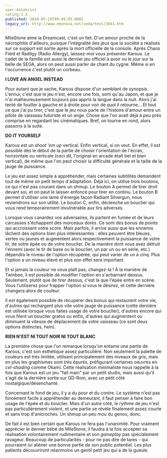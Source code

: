 ```yaml
---
user:Antekrist
rating:3.5
published: 2010-05-28T09:49:05.000Z
legacy_url: http://www.emunova.net/veda/test/3841.htm
---
```

MileStone aime la Dreamcast, c'est un fait. D'un amour proche de la nécrophilie d'ailleurs, puisque l'intégralité des jeux que la société a réalisés sur ce support est sortie après la mort officielle de la console. Après Chaos Field et Radilgy (Radio Allergy), laissez-moi vous présenter Karous. Le cadet de la famille est aussi le dernier jeu officiel à avoir vu le jour sur la belle de SEGA, alors on peut aussi parler de chant du cygne. Même si en l'occurrence c'est plutôt un corbeau.  

  

**I LOVE AN ANGEL INSTEAD**  

Pour autant que je sache, Karous dispose d'un semblant de synopsis. L'ennui, c'est que le jeu n'est, encore une fois, sorti qu'au Japon, et que je n'ai malheureusement toujours pas appris la langue dans la nuit. Alors j'ai tenté de fouiller à gauche et à droite pour voir de quoi il retourne... Et tout ce que j'ai pu tirer, c'est que le jeu nous parle de l'histoire d'amour entre un pilote de vaisseau futuriste et un ange. Chose que l'on avait déjà à peu près comprise en regardant les cinématiques. Bref, on tourne en rond, alors passons à la suite.  

  

**DO IT YOURSELF**  

Karous est un _shoot 'em up_ vertical. Enfin vertical, si on veut. En effet, il est possible dès le début de la partie de choisir l'orientation de l'écran, horizontale ou verticale (ceci dit, l'original en arcade était bel et bien vertical), de même que l'on peut choisir la difficulté générale et la taille de la jauge de puissance.  

Le jeu est assez simple à appréhender, mais certaines subtilités demandent tout de même un petit temps d'adaptation. Déjà ici, on utilise trois boutons, ce qui n'est pas courant dans un shmup. Le bouton A permet de tirer droit devant soi, et on peut le laisser enfoncé pour tirer en continu. Le bouton B permet d'utiliser une lame d'énergie façon Radiant Silvergun, nous reviendrons sur son utilité. Le bouton C, enfin, déclenche un bouclier qui vous rend temporairement invulnérable aux tirs adverses.  

Lorsque vous canardez vos adversaires, ils partent en fumée et de leurs carcasses s'échappent des morceaux dorés. Ce sont des bonus de points qui accroissent votre score. Mais parfois, il arrive aussi que les ennemis lâchent des options bien plus intéressantes : elles peuvent être bleues, vertes ou jaunes et augmentent alors respectivement la puissance de votre tir, de votre épée ou de votre bouclier. De la manière dont vous avez détruit l'ennemi (avec le tir de base ou le bouclier, un par un ou en série, etc.) dépendra le niveau de l'option récupérée, qui peut varier de un à cinq. Plus l'option a un niveau élevé et plus son effet sera important.  

Et si jamais la couleur ne vous plaît pas, changez-la ! À la manière de Twinbee, il est possible de modifier l'option en s'acharnant dessus. Seulement, plutôt que de tirer dessus, c'est là que l'épée entre en scène. Vous l'utiliserez pour frapper l'option si vous le désirez, et cette dernière changera alors de couleur.  

Il est également possible de récupérer des bonus qui restaurent votre vie, d'autres qui rechargent plus vite votre jauge de puissance (cette dernière est utilisée lorsque vous faites usage de votre bouclier), d'autres encore qui vous filent un bouclier gratos ou enfin, d'autres qui augmentent ou diminuent la vitesse de déplacement de votre vaisseau (ce sont deux options distinctes, hein).  

  

**RIEN N'EST NI TOUT NOIR NI TOUT BLANC**  

La première chose que l'on remarque lorsqu'on entame une partie de Karous, c'est son esthétique assez particulière. Non seulement la palette de couleurs est très limitée, utilisant principalement des niveaux de gris, mais en plus les graphismes sont très épurés, préfigurant certaines oeuvres en _cel-shading_ comme Okami. Cette réalisation minimaliste nous rappelle à la fois que Karous est un jeu "fait main" par un petit studio, mais aussi qu'il s'agit de la dernière sortie sur GD-Rom, avec un petit côté nostalgique/désenchanté.  

Concernant le fond de jeu, il y a du pour et du contre. Le système n'est pas forcément facile à appréhender au demeurant, il faut penser à faire bon usage de l'épée et du bouclier. Mais d'un autre côté, le rythme de jeu n'est pas particulièrement violent, et une partie se révèle finalement assez courte et sans trop d'anicroches. Un shmup un peu mou du genou, donc.  

De fait il est bien certain que Karous ne fera pas l'unanimité. Pour vraiment apprécier le dernier bébé de MileStone, il faudra à la fois accepter sa réalisation volontairement rudimentaire et son _gameplay_ pas spécialement ravageur. Beaucoup de particularités - pour ne pas dire de tares - qui pourraient lui aliéner une bonne partie de son public potentiel. Les plus patients découvriront néanmoins un gentil petit jeu qui a de la gueule.